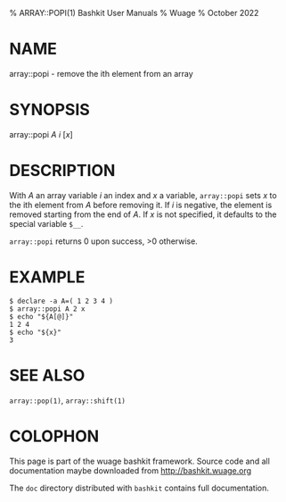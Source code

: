 % ARRAY::POPI(1) Bashkit User Manuals
% Wuage
% October 2022

# NAME

array::popi - remove the ith element from an array

# SYNOPSIS

array::popi *A* *i* [*x*]

# DESCRIPTION

With *A* an array variable *i* an index and *x* a variable, `array::popi`
sets *x* to the ith element from *A* before removing it. If *i* is negative,
the element is removed starting from the end of *A*. If *x* is not specified,
it defaults to the special variable `$__`.

`array::popi` returns 0 upon success, >0 otherwise.

# EXAMPLE

    $ declare -a A=( 1 2 3 4 )
    $ array::popi A 2 x
    $ echo "${A[@]}"
    1 2 4
    $ echo "${x}"
    3

# SEE ALSO
`array::pop(1)`, `array::shift(1)`

# COLOPHON
This page is part of the wuage bashkit framework. Source code and all
documentation maybe downloaded from <http://bashkit.wuage.org>

The `doc` directory distributed with `bashkit` contains full documentation.
